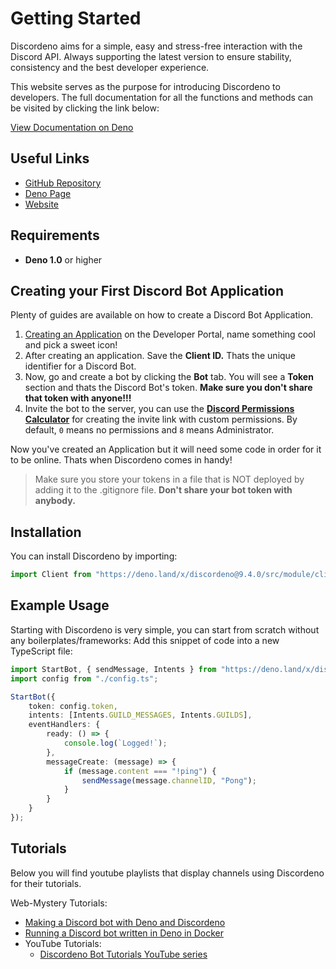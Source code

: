 # Getting Started

Discordeno aims for a simple, easy and stress-free interaction with the Discord API. Always supporting the latest version to ensure stability, consistency and the best developer experience.

This website serves as the purpose for introducing Discordeno to developers. The full documentation for all the functions and methods can be visited by clicking the link below:

[View Documentation on Deno](https://doc.deno.land/https/deno.land/x/discordeno/mod.ts)

## Useful Links
- [GitHub Repository](https://github.com/discordeno/discordeno)
- [Deno Page](https://deno.land/x/discordeno)
- [Website](https://discordeno.mod.land)

## Requirements

- **Deno 1.0** or higher

## Creating your First Discord Bot Application

Plenty of guides are available on how to create a Discord Bot Application.

1. [Creating an Application](https://discord.com/developers/applications) on the Developer Portal, name something cool and pick a sweet icon!
2. After creating an application. Save the **Client ID.** Thats the unique identifier for a Discord Bot.
3. Now, go and create a bot by clicking the **Bot** tab. You will see a **Token** section and thats the Discord Bot's token. **Make sure you don't share that token with anyone!!!**
4. Invite the bot to the server, you can use the **[Discord Permissions Calculator](https://discordapi.com/permissions.html#0)** for creating the invite link with custom permissions. By default, `0` means no permissions and `8` means Administrator.

Now you've created an Application but it will need some code in order for it to be online. Thats when Discordeno comes in handy!

> Make sure you store your tokens in a file that is NOT deployed by adding it to the .gitignore file. **Don't share your bot token with anybody.**

## Installation

You can install Discordeno by importing:
```ts
import Client from "https://deno.land/x/discordeno@9.4.0/src/module/client.ts";
```

## Example Usage

Starting with Discordeno is very simple, you can start from scratch without any boilerplates/frameworks: Add this snippet of code into a new TypeScript file:

```ts
import StartBot, { sendMessage, Intents } from "https://deno.land/x/discordeno@9.4.0/src/module/client.ts";
import config from "./config.ts";

StartBot({
    token: config.token,
    intents: [Intents.GUILD_MESSAGES, Intents.GUILDS],
    eventHandlers: {
        ready: () => {
            console.log(`Logged!`);
        },
        messageCreate: (message) => {
            if (message.content === "!ping") {
                sendMessage(message.channelID, "Pong");
            }
        }
    }
});
```

## Tutorials

Below you will find youtube playlists that display channels using Discordeno for their tutorials.

Web-Mystery Tutorials:
- [Making a Discord bot with Deno and Discordeno](https://web-mystery.com/articles/making-discord-bot-deno-and-discordeno)
- [Running a Discord bot written in Deno in Docker](https://web-mystery.com/articles/running-discord-bot-written-deno-docker)
- YouTube Tutorials:
    - [Discordeno Bot Tutorials YouTube series](https://youtu.be/rIph9-BGsuQ)
